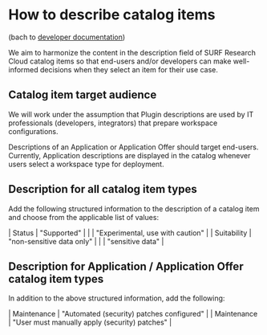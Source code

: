 # How to describe catalog items
(bach to [developer documentation](index.md))   

We aim to harmonize the content in the description field  of SURF Research Cloud catalog items
so that end-users and/or developers can make well-informed decisions when
they select an item for their use case.

## Catalog item target audience 
We will work under the assumption that Plugin descriptions are used by
IT professionals (developers, integrators) that prepare workspace configurations.

Descriptions of an Application or Application Offer should target end-users. 
Currently, Application descriptions are displayed in the catalog whenever users select 
a workspace type for deployment.

## Description for all catalog item types
Add the following structured information to the description of a catalog item
and choose from the applicable list of values:

| Status | "Supported" |
|        | "Experimental, use with caution" |
| Suitability | "non-sensitive data only" |
|             | "sensitive data" |


## Description for Application / Application Offer catalog item types
In addition to the above structured information, add the following:

| Maintenance | "Automated (security) patches configured" |
| Maintenance | "User must manually apply (security) patches" | 




